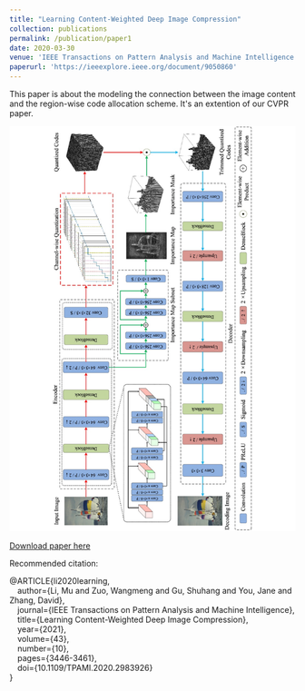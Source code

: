 ```yaml
---
title: "Learning Content-Weighted Deep Image Compression"
collection: publications
permalink: /publication/paper1
date: 2020-03-30
venue: 'IEEE Transactions on Pattern Analysis and Machine Intelligence (TPAMI)'
paperurl: 'https://ieeexplore.ieee.org/document/9050860'
---
```

This paper is about the modeling the connection between the image content and the region-wise code allocation scheme. It's an extention of our CVPR paper.

![Demo](/_publications/paper1.jpg)

[Download paper here](https://ieeexplore.ieee.org/document/9050860)

Recommended citation:  

@ARTICLE{li2020learning,  
  &emsp;author={Li, Mu and Zuo, Wangmeng and Gu, Shuhang and You, Jane and Zhang, David},  
  &emsp;journal={IEEE Transactions on Pattern Analysis and Machine Intelligence},   
  &emsp;title={Learning Content-Weighted Deep Image Compression},   
  &emsp;year={2021},  
  &emsp;volume={43},  
  &emsp;number={10},  
  &emsp;pages={3446-3461},  
  &emsp;doi={10.1109/TPAMI.2020.2983926}  
  }  
